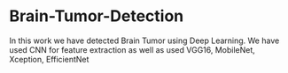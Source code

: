 # Brain-Tumor-Detection
In this work we have detected Brain Tumor using Deep Learning. We have used CNN for feature extraction as well as used VGG16, MobileNet, Xception, EfficientNet
